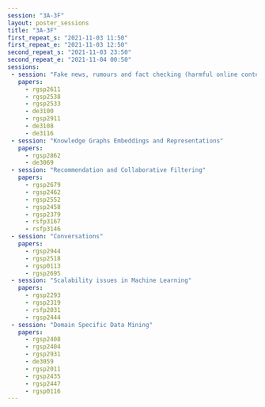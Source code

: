 ```yaml
---
session: "3A-3F"
layout: poster_sessions
title: "3A-3F"
first_repeat_s: "2021-11-03 11:50" 
first_repeat_e: "2021-11-03 12:50" 
second_repeat_s: "2021-11-03 23:50" 
second_repeat_e: "2021-11-04 00:50"
sessions:
 - session: "Fake news, rumours and fact checking (harmful online content)"
   papers:
     - rgsp2611
     - rgsp2538
     - rgsp2533
     - de3100
     - rgsp2911
     - de3108
     - de3116
 - session: "Knowledge Graphs Embeddings and Representations"
   papers:
     - rgsp2862
     - de3069
 - session: "Recommendation and Collaborative Filtering"
   papers:
     - rgsp2679
     - rgsp2462
     - rgsp2552
     - rgsp2458
     - rgsp2379
     - rsfp3167
     - rsfp3146
 - session: "Conversations"
   papers:
     - rgsp2944
     - rgsp2518
     - rgsp0113
     - rgsp2695
 - session: "Scalability issues in Machine Learning"
   papers:
     - rgsp2293
     - rgsp2319
     - rsfp2031
     - rgsp2444
 - session: "Domain Specific Data Mining"
   papers:
     - rgsp2408
     - rgsp2404
     - rgsp2931
     - de3059
     - rgsp2011
     - rgsp2435
     - rgsp2447
     - rgsp0116
---
```

